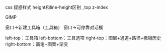 css 疑惑样式
height和line-height区别
_top
z-index

GIMP

窗口->新建工具箱（工具箱）
窗口->可停靠对话框

left-top：工具箱
left-bottom：工具选项
right-top：图层+通道+路径+撤销历史
right-bottom：画笔+图案+渐变